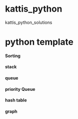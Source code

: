 # kattis_python
kattis_python_solutions
# python template
#### Sorting
#### stack
#### queue
#### priority Queue
#### hash table
#### graph